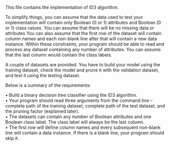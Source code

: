 This file contains the implementation of ID3 algorithm.


To simplify things, you can assume that the data used to test your implementation will contain only Boolean (0 or 1) attributes and Boolean (0 or 1) class values.
You can assume that there will be no missing data or attributes
You can also assume that the first row of the dataset will contain column names and each non-blank line after that will contain a new data instance.
Within these constraints, your program should be able to read and process any dataset containing any number of attributes.
You can assume that the last column would contain the class labels.

A couple of datasets are provided. You have to build your model using the training dataset,
check the model and prune it with the validation dataset, and test it using the testing dataset.

Below is a summary of the requirements:

• Build a binary decision tree classifier using the ID3 algorithm.<br>
• Your program should read three arguments from the command line – complete path of the training dataset, complete path of the test dataset, and the pruning factor (explained later).<br>
• The datasets can contain any number of Boolean attributes and one Boolean class label. The class label will always be the last column.<br>
• The first row will define column names and every subsequent non-blank line will contain a data instance. If there is a blank line, your program should skip it.
